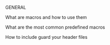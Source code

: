 GENERAL

What are macros and how to use them

What are the most common predefined macros

How to include guard your header files
